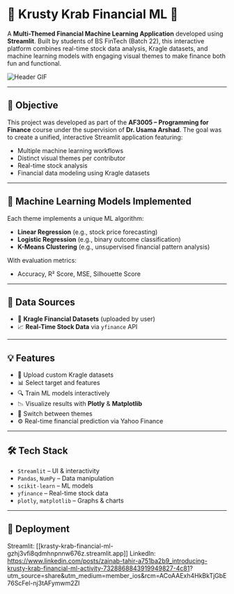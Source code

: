 # 🐙 Krusty Krab Financial ML 🍔

A **Multi-Themed Financial Machine Learning Application** developed using **Streamlit**. Built by students of BS FinTech (Batch 22), this interactive platform combines real-time stock data analysis, Kragle datasets, and machine learning models with engaging visual themes to make finance both fun and functional.

![Header GIF](https://media.giphy.com/media/3o6wO7zlFQqwTebnck/giphy.gif)

---

## 🎯 Objective

This project was developed as part of the **AF3005 – Programming for Finance** course under the supervision of **Dr. Usama Arshad**. The goal was to create a unified, interactive Streamlit application featuring:
- Multiple machine learning workflows
- Distinct visual themes per contributor
- Real-time stock analysis
- Financial data modeling using Kragle datasets

---


## 🧠 Machine Learning Models Implemented

Each theme implements a unique ML algorithm:
- **Linear Regression** (e.g., stock price forecasting)
- **Logistic Regression** (e.g., binary outcome classification)
- **K-Means Clustering** (e.g., unsupervised financial pattern analysis)

With evaluation metrics:
- Accuracy, R² Score, MSE, Silhouette Score

---

## 🔗 Data Sources

- 📂 **Kragle Financial Datasets** (uploaded by user)
- 📈 **Real-Time Stock Data** via `yfinance` API


---

## 💡 Features

- 📁 Upload custom Kragle datasets
- 📊 Select target and features
- 🔍 Train ML models interactively
- 📉 Visualize results with **Plotly** & **Matplotlib**
- 🎨 Switch between themes
- ⚙️ Real-time financial prediction via Yahoo Finance

---

## 🛠️ Tech Stack

- `Streamlit` – UI & interactivity
- `Pandas`, `NumPy` – Data manipulation
- `scikit-learn` – ML models
- `yfinance` – Real-time stock data
- `plotly`, `matplotlib` – Graphs & charts

---

## 🚀 Deployment 
 Streamlit: [[krasty-krab-financial-ml-gzhj3vfi8qdmhnpnnw676z.streamlit.app]]
 LinkedIn: https://www.linkedin.com/posts/zainab-tahir-a751ba2b9_introducing-krusty-krab-financial-ml-activity-7328868843919949827-4c81? 
 utm_source=share&utm_medium=member_ios&rcm=ACoAAExh4HkBkTjGbE76ScFel-nj3tAFymwm2ZI

